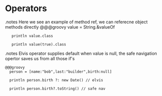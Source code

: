 <!SLIDE title-slide>

# Operators #

<!SLIDE  execute>
.notes Here we see an example of method ref, we can referecne object methods directly
    @@@groovy
       value = String.&valueOf 

       println value.class

       println value(true).class

<!SLIDE  execute>
.notes Elvis operator supplies default when value is null, the safe navigation opertor saves us from all those if's

    @@@groovy
      person = [name:"bob",last:"builder",birth:null]

      println person.birth ?: new Date() // elvis

      println person.birth?.toString() // safe nav


